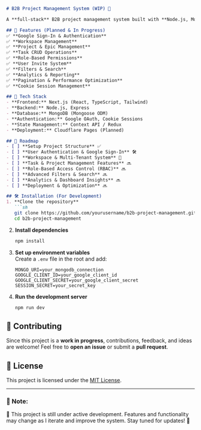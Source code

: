 
```md
# B2B Project Management System (WIP) 🚧

A **full-stack** B2B project management system built with **Node.js, MongoDB, Next.js, and React**. This platform is designed as a **multi-tenancy** system, offering powerful team collaboration features similar to **Jira**.

## 🌟 Features (Planned & In Progress)
✅ **Google Sign-In & Authentication**  
✅ **Workspace Management**  
✅ **Project & Epic Management**  
✅ **Task CRUD Operations**  
✅ **Role-Based Permissions**  
✅ **User Invite System**  
✅ **Filters & Search**  
✅ **Analytics & Reporting**  
✅ **Pagination & Performance Optimization**  
✅ **Cookie Session Management**  

## 🚀 Tech Stack
- **Frontend:** Next.js (React, TypeScript, Tailwind)  
- **Backend:** Node.js, Express  
- **Database:** MongoDB (Mongoose ODM)  
- **Authentication:** Google OAuth, Cookie Sessions  
- **State Management:** Context API / Redux  
- **Deployment:** Cloudflare Pages (Planned)  

## 📌 Roadmap
- [ ] **Setup Project Structure** ✅  
- [ ] **User Authentication & Google Sign-In** 🛠️  
- [ ] **Workspace & Multi-Tenant System** 🔄  
- [ ] **Task & Project Management Features** 🔜  
- [ ] **Role-Based Access Control (RBAC)** 🔜  
- [ ] **Advanced Filters & Search** 🔜  
- [ ] **Analytics & Dashboard Insights** 🔜  
- [ ] **Deployment & Optimization** 🔜  

## 🛠️ Installation (For Development)
1. **Clone the repository**  
   ```sh
   git clone https://github.com/yourusername/b2b-project-management.git
   cd b2b-project-management
   ```

2. **Install dependencies**  
   ```sh
   npm install
   ```

3. **Set up environment variables**  
   Create a `.env` file in the root and add:  
   ```env
   MONGO_URI=your_mongodb_connection
   GOOGLE_CLIENT_ID=your_google_client_id
   GOOGLE_CLIENT_SECRET=your_google_client_secret
   SESSION_SECRET=your_secret_key
   ```

4. **Run the development server**  
   ```sh
   npm run dev
   ```

## 🤝 Contributing
Since this project is a **work in progress**, contributions, feedback, and ideas are welcome! Feel free to **open an issue** or submit a **pull request**.

## 📜 License
This project is licensed under the [MIT License](LICENSE).

---

### **📢 Note:**
🔹 This project is still under active development. Features and functionality may change as I iterate and improve the system. Stay tuned for updates! 🚀
```

